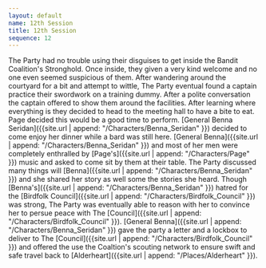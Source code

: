 ```yaml
---
layout: default
name: 12th Session
title: 12th Session
sequence: 12
---
```


The Party had no trouble using their disguises to get inside the Bandit Coalition's Stronghold. Once inside, they given a very kind welcome and no one even seemed suspicious of them. After wandering around the courtyard for a bit and attempt to wittle, The Party eventual found a captain practice their swordwork on a training dummy. After a polite conversation the captain offered to show them around the facilities. After learning where everything is they decided to head to the meeting hall to have a bite to eat. Page decided this would be a good time to perform. [General Benna Seridan]({{site.url | append: "/Characters/Benna_Seridan" }}) decided to come enjoy her dinner while a bard was still here. [General Benna]({{site.url | append: "/Characters/Benna_Seridan" }}) and most of her men were completely enthralled by [Page's]({{site.url | append: "/Characters/Page" }}) music and asked to come sit by them at their table. The Party discussed many things will [Benna]({{site.url | append: "/Characters/Benna_Seridan" }}) and she shared her story as well some the stories she heard. Though [Benna's]({{site.url | append: "/Characters/Benna_Seridan" }}) hatred for the [Birdfolk Council]({{site.url | append: "/Characters/Birdfolk_Council" }}) was strong, The Party was eventually able to reason with her to convince her to persue peace with The [Council]({{site.url | append: "/Characters/Birdfolk_Council" }}). [General Benna]({{site.url | append: "/Characters/Benna_Seridan" }}) gave the party a letter and a lockbox to deliver to The [Council]({{site.url | append: "/Characters/Birdfolk_Council" }}) and offered the use the Coaltion's scouting network to ensure swift and safe travel back to [Alderheart]({{site.url | append: "/Places/Alderheart" }}). 
